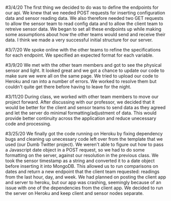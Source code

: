 #3/4/20
The first thing we decided to do was to define the endpoints for our api. We knew that we needed POST requests for inserting configuration data and sensor reading data. We also therefore needed two GET requests to allow the sensor team to read config data and to allow the client team to retreive sensor data. We began to set all these endpoints up while making some assumptions about how the other teams would send and receive their data. I think we made a very successful initial structure for our server. 

#3/7/20
We spoke online with the other teams to refine the specifications for each endpoint. We specified an expected format for each variable. 

#3/9/20
We met with the other team members and got to see the physical sensor and light. It looked great and we got a chance to update our code to make sure we were all on the same page. We tried to upload our code to Heroku and ran into a number of errors. We worked to resolve them but couldn't quite get there before having to leave for the night. 

#3/11/20
During class, we worked with other team members to move our project forward.  After discussing with our professor, we decided that it would be better for the client and sensor teams to send data as they agreed and let the server do minimal formatting/adjustment of data. This would provide better continuity across the application and reduce unecessary code and processing.

#3/25/20
We finally got the code running on Heroku by fixing dependency bugs and cleaning up unecessary code left over from the template that we used (our Dumb Twitter project). We weren't able to figure out how to pass a Javascript date object in a POST request, so we had to do some formatting on the server, against our resolution in the previous class. We took the sensor timestamp as a string and converted it to a date object before inserting it into MongoDB. This allowed us to run comparisons on dates and return a new endpoint that the client team requested: readings from the last hour, day, and week. We had planned on posting the client app and server to heroku, but our app was crashing, seemingly because of an issue with one of the dependencies from the client app. We decided to run the server on Heroku and keep client and sensor nodes separate. 
